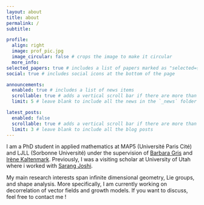 ```yaml
---
layout: about
title: about
permalink: /
subtitle:

profile:
  align: right
  image: prof_pic.jpg
  image_circular: false # crops the image to make it circular
  more_info:
selected_papers: true # includes a list of papers marked as "selected={true}"
social: true # includes social icons at the bottom of the page

announcements:
  enabled: true # includes a list of news items
  scrollable: true # adds a vertical scroll bar if there are more than 3 news items
  limit: 5 # leave blank to include all the news in the `_news` folder

latest_posts:
  enabled: false
  scrollable: true # adds a vertical scroll bar if there are more than 3 new posts items
  limit: 3 # leave blank to include all the blog posts
---
```

I am a PhD student in applied mathematics at MAP5 (Université Paris Cité) and LJLL (Sorbonne Université) under the supervision of [Barbara Gris](http://gris.perso.math.cnrs.fr/fr/) and [Irène Kaltenmark](https://sites.google.com/site/irenekaltenmark/). Previously, I was a visiting scholar at University of Utah where i worked with [Sarang Joshi](https://www.sci.utah.edu/people/sjoshi.html).

My main research interests span infinite dimensional geometry, Lie groups, and shape analysis. More specifically, I am currently working on decorrelation of vector fields and growth models. If you want to discuss, feel free to contact me !


